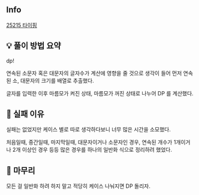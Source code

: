 ## Info
[25215 타이핑](https://www.acmicpc.net/problem/25215)

## 💡 풀이 방법 요약

dp!

연속된 소문자 혹은 대문자의 글자수가 계산에 영향을 줄 것으로 생각이 들어 먼저 연속된 소, 대문자의 크기를 배열로 추출했다.

글자를 입력한 이후 마름모가 켜진 상태, 마름모가 꺼진 상태로 나누어 DP 를 계산했다.

## 👀 실패 이유

실패는 없었지만 케이스 별로 따로 생각하다보니 너무 많은 시간을 소모했다.

처음일때, 중간일때, 마지막일때, 대문자이거나 소문자인 경우, 연속된 개수가 1개이거나 2개 이상인 경우 등등 많은 경우를 하나의 일반화 식으로 정리하려 했었다.

## 🙂 마무리

모든 걸 일반화 하려 하지 말고 적당히 케이스 나눠지면 DP 돌리자.